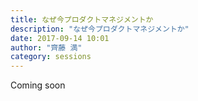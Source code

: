 ```yaml
---
title: なぜ今プロダクトマネジメントか
description: "なぜ今プロダクトマネジメントか"
date: 2017-09-14 10:01
author: "齊藤 満"
category: sessions
---
```

Coming soon